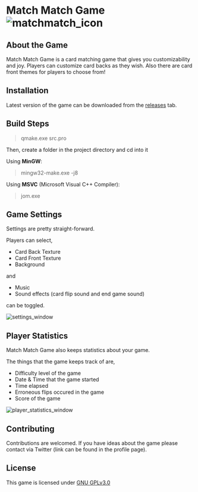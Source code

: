 # Match Match Game ![matchmatch_icon](https://user-images.githubusercontent.com/67098654/151411987-4b1feb09-e4c2-42e6-ade0-d2f4cb2e4a9f.png)

## About the Game

Match Match Game is a card matching game that gives you customizability and joy. Players can customize card backs as they wish. Also there are card front themes for players to choose from!

## Installation

Latest version of the game can be downloaded from the [releases](https://github.com/sudosys/matchmatch-game/releases) tab.

## Build Steps

> qmake.exe src.pro

Then, create a folder in the project directory and cd into it

Using __MinGW__:

> mingw32-make.exe -j8

Using __MSVC__ (Microsoft Visual C++ Compiler):

> jom.exe

## Game Settings

Settings are pretty straight-forward.

Players can select,

* Card Back Texture
* Card Front Texture
* Background

and

* Music
* Sound effects (card flip sound and end game sound)

can be toggled.

![settings_window](https://user-images.githubusercontent.com/67098654/155855769-b7dc4e38-e284-4d8b-a3eb-6f481fd0ba60.png)

## Player Statistics

Match Match Game also keeps statistics about your game.

The things that the game keeps track of are,

* Difficulty level of the game
* Date & Time that the game started
* Time elapsed
* Erroneous flips occured in the game
* Score of the game

![player_statistics_window](https://user-images.githubusercontent.com/67098654/155857650-0dc2c080-eef0-4bb1-b08c-bfdd94d065c0.png)

## Contributing

Contributions are welcomed. If you have ideas about the game please contact via Twitter (link can be found in the profile page).

## License

This game is licensed under [GNU GPLv3.0](https://github.com/sudosys/matchmatch-game/blob/master/COPYING)
